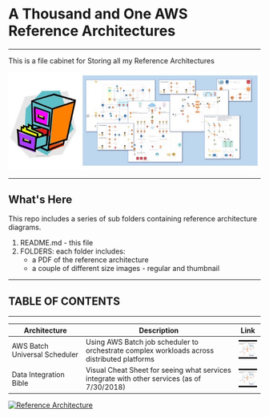 # A Thousand and One AWS Reference Architectures
---

This is a file cabinet for Storing all my Reference Architectures

![Reference Architecture](https://github.com/rjgleave/1001-aws-reference-architectures/blob/master/assets/reference-architecture-banner-plus-cabinet.jpg)

---

## What's Here


This repo includes a series of sub folders containing reference architecture diagrams.  

1. README.md - this file
2. FOLDERS: each folder includes:
    *   a PDF of the reference architecture
    *   a couple of different size images - regular and thumbnail

---
## TABLE OF CONTENTS
---

[//]: # (NOTE: See how to form the URL below to display the icon and the link to PDF)
[//]: # (You only need to change the second link below - to the PDF)

| Architecture | Description | Link |
| --- | --- | --- |
| AWS Batch Universal Scheduler | Using AWS Batch job scheduler to orchestrate complex workloads across distributed platforms | [![Reference Architecture](https://github.com/rjgleave/1001-aws-reference-architectures/blob/master/assets/link_icon_tiny.jpg)](https://github.com/rjgleave/1001-aws-reference-architectures/blob/master/aws-batch-universal-scheduler/AWS%20Batch%20-%20Universal%20Scheduler.pdf)
| Data Integration Bible  | Visual Cheat Sheet for seeing what services integrate with other services (as of 7/30/2018) | [![Reference Architecture](https://github.com/rjgleave/1001-aws-reference-architectures/blob/master/assets/link_icon_tiny.jpg)](ttps://github.com/rjgleave/1001-aws-reference-architectures/blob/master/data-integration-mapping-bible/Data-Integration-Map.pdf)



[//]: # (NOTE: See how to form the URL below to display the icon and the link to PDF)
[//]: # (You only need to change the second link below - to the PDF)
[![Reference Architecture](https://github.com/rjgleave/1001-aws-reference-architectures/blob/master/assets/link_icon_tiny_tiny.jpg)](https://github.com/rjgleave/1001-aws-reference-architectures/blob/master/aws-batch-universal-scheduler/AWS%20Batch%20-%20Universal%20Scheduler.pdf)
    